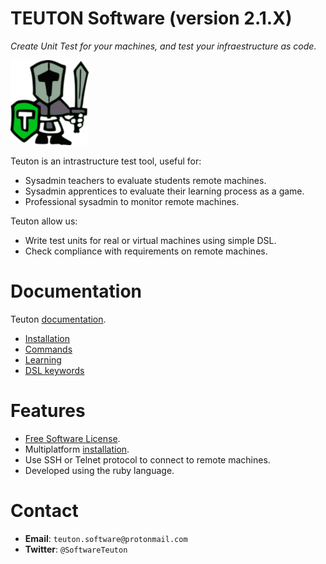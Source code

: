 
# TEUTON Software (version 2.1.X)

_Create Unit Test for your machines, and
test your infraestructure as code._

![logo](./docs/images/logo.png)

Teuton is an intrastructure test tool, useful for:
* Sysadmin teachers to evaluate students remote machines.
* Sysadmin apprentices to evaluate their learning process as a game.
* Professional sysadmin to monitor remote machines.

Teuton allow us:
* Write test units for real or virtual machines using simple DSL.
* Check compliance with requirements on remote machines.

# Documentation

Teuton [documentation](./docs).

* [Installation](docs/install/install.md)
* [Commands](docs/commands/commands.md)
* [Learning](docs/learn/learning.md)
* [DSL keywords](docs/dsl/keywords.md)

# Features

* [Free Software License](LICENSE).
* Multiplatform [installation](https://github.com/teuton-software/teuton/wiki/Installation).
* Use SSH or Telnet protocol to connect to remote machines.
* Developed using the ruby language.

# Contact

* **Email**: `teuton.software@protonmail.com`
* **Twitter**: `@SoftwareTeuton`

